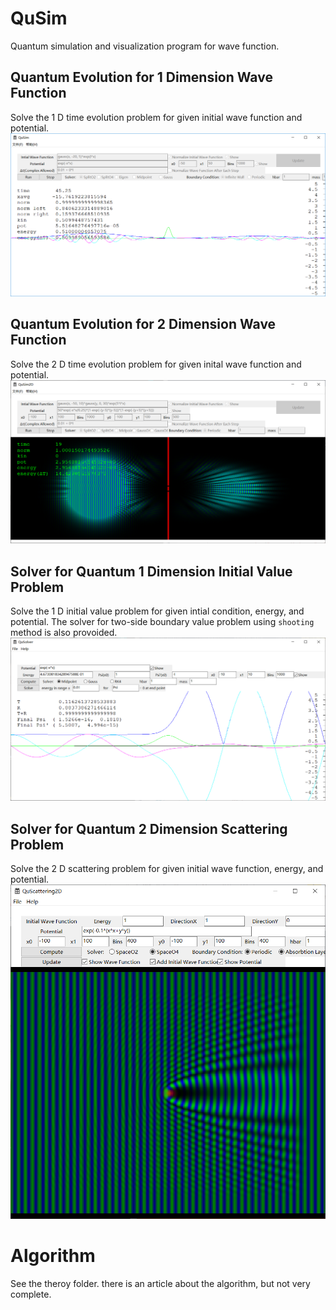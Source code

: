 # QuSim
Quantum simulation and visualization program for wave function.

## Quantum Evolution for 1 Dimension Wave Function
Solve the 1 D time evolution problem for given initial wave function and potential.
![Quantum Evolution for 1 Dimsional Wave Function](screenshot/QuSim1DExample.png)

## Quantum Evolution for 2 Dimension Wave Function
Solve the 2 D time evolution problem for given inital wave function and potential.
![Quantum Evolution for 2 Dimsional Wave Function](screenshot/QuSim2DExample.png)

## Solver for Quantum 1 Dimension Initial Value Problem
Solve the 1 D initial value problem for given intial condition, energy, and potential.
The solver for two-side boundary value problem using `shooting` method is also provoided. 
![Quantum Evolution for 1 Dimsional Wave Function](screenshot/QuSolverExample.png)

## Solver for Quantum 2 Dimension Scattering Problem
Solve the 2 D scattering problem for given initial wave function, energy, and potential.
![Quantum Scattering for 2 Dimsional Wave Function](screenshot/QuScattering2DExample.png)

# Algorithm
 See the theroy folder. there is an article about the algorithm, but not very complete.
